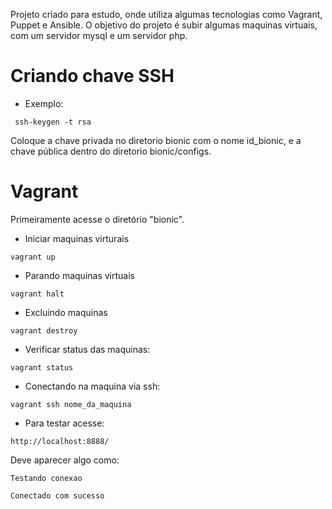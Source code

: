 
Projeto criado para estudo, onde utiliza algumas tecnologias como Vagrant, Puppet e Ansible.
O objetivo do projeto é subir algumas maquinas virtuais, com um servidor mysql e um servidor php.

# Criando chave SSH
* Exemplo:
```
 ssh-keygen -t rsa
```
Coloque a chave privada no diretorio bionic com o nome id_bionic, e a chave pública dentro do diretorio bionic/configs.

# Vagrant

Primeiramente acesse o diretório "bionic".

* Iniciar maquinas virturais
```
vagrant up
```
* Parando maquinas virtuais
```
vagrant halt
```
* Excluindo maquinas
```
vagrant destroy
```
* Verificar status das maquinas:
```
vagrant status
```
* Conectando na maquina via ssh:
```
vagrant ssh nome_da_maquina
```

* Para testar acesse:
```
http://localhost:8888/
```
Deve aparecer algo como:
```
Testando conexao

Conectado com sucesso
```
